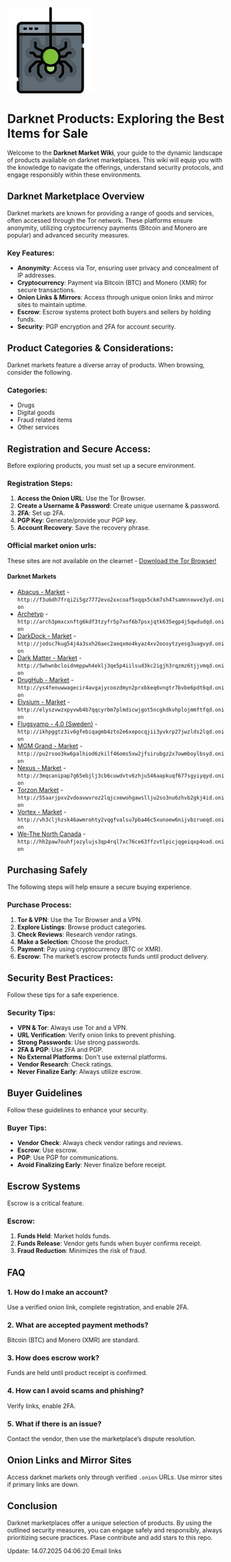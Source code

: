<img src="/gallery/blank.webp" width="200">

# Darknet Products: Exploring the Best Items for Sale

Welcome to the **Darknet Market Wiki**, your guide to the dynamic landscape of products available on darknet marketplaces. This wiki will equip you with the knowledge to navigate the offerings, understand security protocols, and engage responsibly within these environments.

##  Darknet Marketplace Overview

Darknet markets are known for providing a range of goods and services, often accessed through the Tor network. These platforms ensure anonymity, utilizing cryptocurrency payments (Bitcoin and Monero are popular) and advanced security measures.

### Key Features:

*   **Anonymity**: Access via Tor, ensuring user privacy and concealment of IP addresses.
*   **Cryptocurrency**: Payment via Bitcoin (BTC) and Monero (XMR) for secure transactions.
*   **Onion Links & Mirrors**: Access through unique onion links and mirror sites to maintain uptime.
*   **Escrow**: Escrow systems protect both buyers and sellers by holding funds.
*   **Security**: PGP encryption and 2FA for account security.

## Product Categories & Considerations:

Darknet markets feature a diverse array of products. When browsing, consider the following.

### Categories:
*   Drugs
*   Digital goods
*   Fraud related items
*   Other services

## Registration and Secure Access:

Before exploring products, you must set up a secure environment.

### Registration Steps:
1.  **Access the Onion URL**: Use the Tor Browser.
2.  **Create a Username & Password**: Create unique username & password.
3.  **2FA**: Set up 2FA.
4.  **PGP Key**: Generate/provide your PGP key.
5.  **Account Recovery**: Save the recovery phrase.

### Official market onion urls:
These sites are not available on the clearnet - [Download the Tor Browser!](https://www.torproject.org/download/)

#### Darknet Markets

*   [Abacus - Market](http://f3u6dh7frqi2i5gz7772evo2xxcoaf5xqqx5ckm7sh47samnnxwve3yd.onion) - `http://f3u6dh7frqi2i5gz7772evo2xxcoaf5xqqx5ckm7sh47samnnxwve3yd.onion`
*   [Archetyp](@archetyp) - `http://arch3pmxcxnftg6kdf3tzyfr5p7xof6b7psxjqtk635egp4j5qwdudqd.onion`
*   [DarkDock - Market](http://jodsc7kug54j4a3sxh26aec2aeqxmo4kyaz4xv2oosytzyesg3uagvyd.onion) - `http://jodsc7kug54j4a3sxh26aec2aeqxmo4kyaz4xv2oosytzyesg3uagvyd.onion`
*   [Dark Matter - Market](http://5whwnbcloidnmppwh4eklj3qe5p4iilsud3kc2igjh3rqzmz6tjjvmqd.onion) - `http://5whwnbcloidnmppwh4eklj3qe5p4iilsud3kc2igjh3rqzmz6tjjvmqd.onion`
*   [DrugHub - Market](http://ys4fenuwwagecir4avgajycoozdmyn2prxbkeq6vngtr7bvbe6pdt6qd.onion) - `http://ys4fenuwwagecir4avgajycoozdmyn2prxbkeq6vngtr7bvbe6pdt6qd.onion`
*   [Elysium - Market](http://elyszvwzxpyvwb4b7qqcyrbm7plmdicwjgot5ncgkdkvhplojmmftfqd.onion) - `http://elyszvwzxpyvwb4b7qqcyrbm7plmdicwjgot5ncgkdkvhplojmmftfqd.onion`
*   [Flugsvamp - 4.0 (Sweden)](http://ikhpggtz3iv6gfebiqagmb4zto2e6xepocqjii3yvkrp27jwzlds2lqd.onion) - `http://ikhpggtz3iv6gfebiqagmb4zto2e6xepocqjii3yvkrp27jwzlds2lqd.onion`
*   [MGM Grand - Market](http://pu2rsoo3kw6palhiod6zkilf46oms5xw2jfsirubgz2x7owmboylbsyd.onion) - `http://pu2rsoo3kw6palhiod6zkilf46oms5xw2jfsirubgz2x7owmboylbsyd.onion`
*   [Nexus - Market](http://3mqcanipap7g65ebjlj3cb6cuwdvtv6zhju546aapkuqf677sgyiyqyd.onion) - `http://3mqcanipap7g65ebjlj3cb6cuwdvtv6zhju546aapkuqf677sgyiyqyd.onion`
*   [Torzon Market](http://55aarjpxv2vdoavwvroz2lqjcxewohgawsllju2so3nu6zhvb2gkj4id.onion) - `http://55aarjpxv2vdoavwvroz2lqjcxewohgawsllju2so3nu6zhvb2gkj4id.onion`
*   [Vortex - Market](http://vh3cljhzsk46awmrohty2vqgfvalsu7pba46c5xunoew6nijvbzrueqd.onion) - `http://vh3cljhzsk46awmrohty2vqgfvalsu7pba46c5xunoew6nijvbzrueqd.onion`
*   [We-The North Canada](http://hh2paw7ouhfjozylujs3qp4rql7xc76ce63ffzvtlpicjqgeiqxp4oad.onion) - `http://hh2paw7ouhfjozylujs3qp4rql7xc76ce63ffzvtlpicjqgeiqxp4oad.onion`

## Purchasing Safely

The following steps will help ensure a secure buying experience.

### Purchase Process:
1.  **Tor & VPN**: Use the Tor Browser and a VPN.
2.  **Explore Listings**: Browse product categories.
3.  **Check Reviews**: Research vendor ratings.
4.  **Make a Selection**: Choose the product.
5.  **Payment**: Pay using cryptocurrency (BTC or XMR).
6.  **Escrow**: The market’s escrow protects funds until product delivery.

## Security Best Practices:

Follow these tips for a safe experience.

### Security Tips:
*   **VPN & Tor**: Always use Tor and a VPN.
*   **URL Verification**: Verify onion links to prevent phishing.
*   **Strong Passwords**: Use strong passwords.
*   **2FA & PGP**: Use 2FA and PGP.
*   **No External Platforms**: Don't use external platforms.
*   **Vendor Research**: Check ratings.
*   **Never Finalize Early**: Always utilize escrow.

## Buyer Guidelines

Follow these guidelines to enhance your security.

### Buyer Tips:
*   **Vendor Check**: Always check vendor ratings and reviews.
*   **Escrow**: Use escrow.
*   **PGP**: Use PGP for communications.
*   **Avoid Finalizing Early**: Never finalize before receipt.

## Escrow Systems

Escrow is a critical feature.

### Escrow:
1.  **Funds Held**: Market holds funds.
2.  **Funds Release**: Vendor gets funds when buyer confirms receipt.
3.  **Fraud Reduction**: Minimizes the risk of fraud.

## FAQ

### 1. How do I make an account?
Use a verified onion link, complete registration, and enable 2FA.

### 2. What are accepted payment methods?
Bitcoin (BTC) and Monero (XMR) are standard.

### 3. How does escrow work?
Funds are held until product receipt is confirmed.

### 4. How can I avoid scams and phishing?
Verify links, enable 2FA.

### 5. What if there is an issue?
Contact the vendor, then use the marketplace’s dispute resolution.

## Onion Links and Mirror Sites

Access darknet markets only through verified `.onion` URLs. Use mirror sites if primary links are down.

## Conclusion

Darknet marketplaces offer a unique selection of products. By using the outlined security measures, you can engage safely and responsibly, always prioritizing secure practices.
Plase contribute and add stars to this repo.





















Update:  14.07.2025 04:06:20 Email links